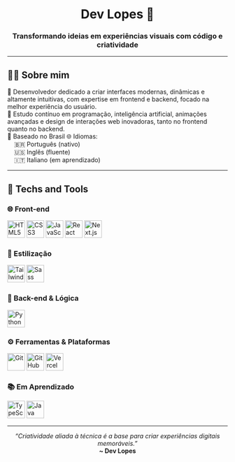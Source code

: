 <h1 align="center">Dev Lopes 🚀</h1>
<h3 align="center">Transformando ideias em experiências visuais com código e criatividade</h3>

---

## 👨‍💻 Sobre mim

🎯 Desenvolvedor dedicado a criar interfaces modernas, dinâmicas e altamente intuitivas, com expertise em frontend e backend, focado na melhor experiência do usuário.
<br>
🧠 Estudo contínuo em programação, inteligência artificial, animações avançadas e design de interações web inovadoras, tanto no frontend quanto no backend.  
📍 Baseado no Brasil
🌐 Idiomas:  
&nbsp;&nbsp;&nbsp;&nbsp;🇧🇷 Português (nativo)  
&nbsp;&nbsp;&nbsp;&nbsp;🇺🇸 Inglês (fluente)  
&nbsp;&nbsp;&nbsp;&nbsp;🇮🇹 Italiano (em aprendizado)

---

## 🚀 Techs and Tools

### 🌐 Front-end
<div align="left">
  <img src="https://cdn.jsdelivr.net/gh/devicons/devicon/icons/html5/html5-original.svg" height="40" alt="HTML5" />
  <img src="https://cdn.jsdelivr.net/gh/devicons/devicon/icons/css3/css3-original.svg" height="40" alt="CSS3" />
  <img src="https://cdn.jsdelivr.net/gh/devicons/devicon/icons/javascript/javascript-original.svg" height="40" alt="JavaScript" />
  <img src="https://cdn.jsdelivr.net/gh/devicons/devicon/icons/react/react-original.svg" height="40" alt="React" />
  <img src="https://cdn.jsdelivr.net/gh/devicons/devicon/icons/nextjs/nextjs-original.svg" height="40" alt="Next.js" />
</div>

### 🎨 Estilização
<div align="left">
  <img src="http://googleusercontent.com/image_collection/image_retrieval/10578785137405811785" height="40" alt="TailwindCSS" />
  <img src="https://cdn.jsdelivr.net/gh/devicons/devicon/icons/sass/sass-original.svg" height="40" alt="Sass" />
</div>

### 🧠 Back-end & Lógica
<div align="left">
  <img src="https://cdn.jsdelivr.net/gh/devicons/devicon/icons/python/python-original.svg" height="40" alt="Python" />
</div>

### ⚙️ Ferramentas & Plataformas
<div align="left">
  <img src="https://cdn.jsdelivr.net/gh/devicons/devicon/icons/git/git-original.svg" height="40" alt="Git" />
  <img src="https://cdn.jsdelivr.net/gh/devicons/devicon/icons/github/github-original.svg" height="40" alt="GitHub" />
  <img src="https://cdn.jsdelivr.net/gh/devicons/devicon/icons/vercel/vercel-original.svg" height="40" alt="Vercel" />
</div>

### 📚 Em Aprendizado
<div align="left">
  <img src="https://cdn.jsdelivr.net/gh/devicons/devicon/icons/typescript/typescript-original.svg" height="40" alt="TypeScript" />
  <img src="https://cdn.jsdelivr.net/gh/devicons/devicon/icons/java/java-original.svg" height="40" alt="Java" />
</div>

---


<p align="center">
  <i>“Criatividade aliada à técnica é a base para criar experiências digitais memoráveis.”</i><br/>
  <b>~ Dev Lopes</b>
</p>
